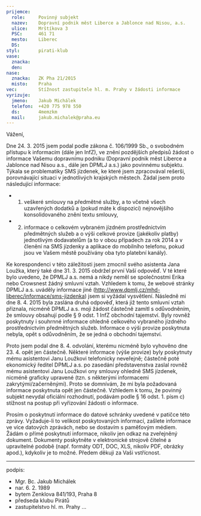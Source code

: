 ```yaml
---
prijemce: 
  role:     Povinný subjekt
  nazev:    Dopravní podnik měst Liberce a Jablonce nad Nisou, a.s.
  ulice:    Mrštíkova 3
  PSC:      461 71
  mesto:    Liberec
  DS:       
styl:       pirati-klub
vase:
  znacka:   
  den:
nase:
  znacka:   ZK Pha 21/2015
  misto:    Praha
vec:        Stížnost zastupitele hl. m. Prahy v žádosti informace
vyrizuje:   
  jmeno:    Jakub Michálek
  telefon:  +420 775 978 550
  ds:       4memzkm
  mail:     jakub.michalek@praha.eu
---
```


Vážení,

Dne 24. 3. 2015 jsem podal podle zákona č. 106/1999 Sb., o svobodném přístupu k informacím (dále jen InfZ), ve znění
pozdějších předpisů žádost o informace Vašemu dopravnímu podniku (Dopravní podnik měst Liberce a Jablonce nad Nisou a.s., dále jen DPMLJ a.s.) jako povinnému subjektu. Týkala se problematiky SMS jízdenek, ke které jsem zpracovával rešerši, porovnávající situaci v jednotlivých krajských městech. Žádal jsem proto následující informace:

- 1. veškeré smlouvy na předmětné služby, a to včetně všech uzavřených dodatků a (pokud
máte k dispozici) nejnovějšího konsolidovaného znění textu smlouvy,

- 2. informace o celkovém vybraném jízdném prostřednictvím předmětných služeb a o výši
celkové provize (jakékoliv platby) jednotlivým dodavatelům (a to v obou případech za rok
2014 a v členění na SMS jízdenky a aplikace do mobilního telefonu, pokud jsou ve Vašem
městě používány oba tyto platební kanály).

Ke korespondenci v této záležitosti jsem zmocnil svého asistenta Jana Loužka, který také dne 31. 3. 2015 obdržel první Vaší odpověď. V té které bylo uvedeno, že DPMLJ a.s. nemá a nikdy neměl se společnostmi Erika nebo Crowsnest žádný smluvní vztah. Vzhledem k tomu, že webové stránky DPMLJ a.s. uváděly informace jiné (http://www.dpmlj.cz/mhd-liberec/informace/sms-jizdenka) jsem si vyžádal vysvětlení. Následně mi dne 8. 4. 2015 byla zaslána druhá odpověď, která již tento smluvní vztah přiznala, nicméně DPMLJ a.s. moji žádost částečně zamítl s odůvodněním, že smlouvy obsahují podle § 9 odst. 1 InfZ obchodní tajemství. Byly rovněž poskytnuty i souhrnné informace ohledně celkového vybraného jízdného prostřednictvím předmětných služeb. Informace o výši provize poskytnuta nebyla, opět s odůvodněním, že se jedná o obchodní tajemství.

Proto jsem podal dne 8. 4. odvolání, kterému nicméně bylo vyhověno dne 23. 4. opět jen částečně. Některé informace (výše provize) byly poskytnuty mému asistentovi Janu Loužkovi telefonicky neveřejně; částečně poté ekonomický ředitel DPMLJ a.s. po zasedání představenstva zaslal rovněž mému asistentovi Janu Loužkovi ony smlouvy ohledně SMS jízdenek, nicméně graficky upravené (tzn. s některými informacemi zakrytými/začerněnými). Proto se domnívám, že mi byla požadovaná informace poskytnuta opět jen částečně. Vzhledem k tomu, že povinný subjekt nevydal oficiální rozhodnutí, podávám podle § 16 odst. 1. písm c) stížnost na postup při vyřizování žádosti o informace.

Prosím o poskytnutí informace do datové schránky uvedené v patičce této zprávy. Vyžaduje-li to velikost poskytovaných informací, zašlete informace ve více datových zprávách, nebo se dostavím s paměťovým médiem. Žádám o přímé poskytnutí informace, nikoliv jen odkaz na zveřejněný dokument. Dokumenty poskytněte v elektronické strojově čitelné a upravitelné podobě (např. formáty ODT, DOC, XLS, nikoliv PDF, obrázky apod.), kdykoliv je to možné. Předem děkuji za Vaši vstřícnost.

---
podpis: 
  - Mgr. Bc. Jakub Michálek
  - nar. 6. 2. 1989
  - bytem Zenklova 841/193, Praha 8
  - předseda klubu Pirátů
  - zastupitelstvo hl. m. Prahy
...
